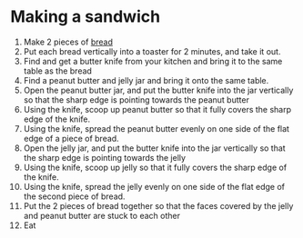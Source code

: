 # Making a sandwich

1. Make 2 pieces of [bread](making_bread.md)
2. Put each bread vertically into a toaster for 2 minutes, and take it out.
3. Find and get a butter knife from your kitchen and bring it to the same table as the bread
4. Find a peanut butter and jelly jar and bring it onto the same table.
5. Open the peanut butter jar, and put the butter knife into the jar vertically so that the sharp edge is pointing towards the peanut butter
6. Using the knife, scoop up peanut butter so that it fully covers the sharp edge of the knife.
7. Using the knife, spread the peanut butter evenly on one side of the flat edge of a piece of bread.
8. Open the jelly jar, and put the butter knife into the jar vertically so that the sharp edge is pointing towards the jelly
9.  Using the knife, scoop up jelly so that it fully covers the sharp edge of the knife.
10. Using the knife, spread the jelly evenly on one side of the flat edge of the second piece of bread.
11. Put the 2 pieces of bread together so that the faces covered by the jelly and peanut butter are stuck to each other  
12. Eat
